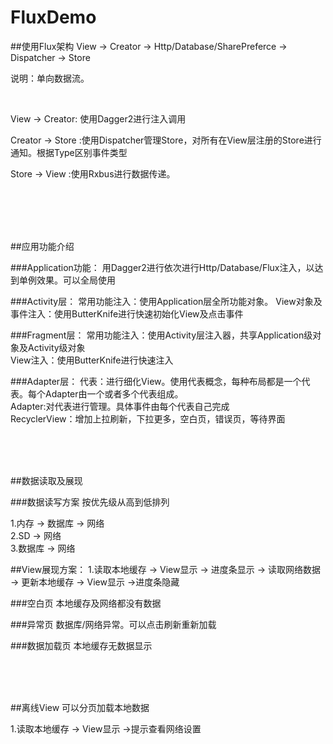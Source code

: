 # FluxDemo

##使用Flux架构
View -> Creator -> Http/Database/SharePreferce -> Dispatcher -> Store
  
  说明：单向数据流。

<br>

  View -> Creator: 使用Dagger2进行注入调用
<br>


  Creator -> Store :使用Dispatcher管理Store，对所有在View层注册的Store进行通知。根据Type区别事件类型
<br>


  Store -> View :使用Rxbus进行数据传递。

<br>
<br>
<br>
<br>

##应用功能介绍



###Application功能：
  用Dagger2进行依次进行Http/Database/Flux注入，以达到单例效果。可以全局使用<br>



###Activity层：
  常用功能注入：使用Application层全所功能对象。
  View对象及事件注入：使用ButterKnife进行快速初始化View及点击事件<br>



###Fragment层：
  常用功能注入：使用Activity层注入器，共享Application级对象及Activity级对象<br>
  View注入：使用ButterKnife进行快速注入<br>



###Adapter层：
  代表：进行细化View。使用代表概念，每种布局都是一个代表。每个Adapter由一个或者多个代表组成。<br>
  Adapter:对代表进行管理。具体事件由每个代表自己完成<br>
  RecyclerView：增加上拉刷新，下拉更多，空白页，错误页，等待界面<br>


<br>
<br>
<br>


##数据读取及展现


###数据读写方案
  按优先级从高到低排列

  1.内存 -> 数据库 -> 网络 <br>
  2.SD -> 网络 <br>
  3.数据库 -> 网络 <br>



##View展现方案：
  1.读取本地缓存 -> View显示 -> 进度条显示 -> 读取网络数据 -> 更新本地缓存 -> View显示 ->进度条隐藏 <br>

###空白页
  本地缓存及网络都没有数据<br>

###异常页
  数据库/网络异常。可以点击刷新重新加载<br>

###数据加载页
  本地缓存无数据显示<br>

<br>
<br>
<br>

##离线View
可以分页加载本地数据<br>

  1.读取本地缓存 -> View显示 ->提示查看网络设置<br>

  
